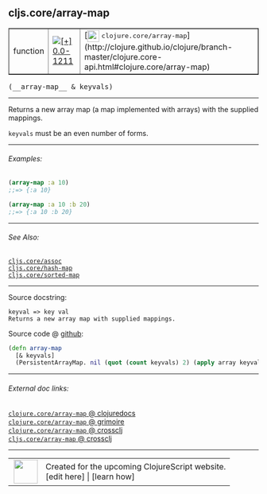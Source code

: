 ## cljs.core/array-map



 <table border="1">
<tr>
<td>function</td>
<td><a href="https://github.com/cljsinfo/cljs-api-docs/tree/0.0-1211"><img valign="middle" alt="[+] 0.0-1211" title="Added in 0.0-1211" src="https://img.shields.io/badge/+-0.0--1211-lightgrey.svg"></a> </td>
<td>
[<img height="24px" valign="middle" src="http://i.imgur.com/1GjPKvB.png"> <samp>clojure.core/array-map</samp>](http://clojure.github.io/clojure/branch-master/clojure.core-api.html#clojure.core/array-map)
</td>
</tr>
</table>


 <samp>
(__array-map__ & keyvals)<br>
</samp>

---

Returns a new array map (a map implemented with arrays) with the supplied mappings.

`keyvals` must be an even number of forms.

---

###### Examples:

```clj
(array-map :a 10)
;;=> {:a 10}

(array-map :a 10 :b 20)
;;=> {:a 10 :b 20}
```

---

###### See Also:

[`cljs.core/assoc`](cljs.core_assoc.md)<br>
[`cljs.core/hash-map`](cljs.core_hash-map.md)<br>
[`cljs.core/sorted-map`](cljs.core_sorted-map.md)<br>

---


Source docstring:

```
keyval => key val
Returns a new array map with supplied mappings.
```


Source code @ [github](https://github.com/clojure/clojurescript/blob/r1450/src/cljs/cljs/core.cljs#L5446-L5450):

```clj
(defn array-map
  [& keyvals]
  (PersistentArrayMap. nil (quot (count keyvals) 2) (apply array keyvals) nil))
```

<!--
Repo - tag - source tree - lines:

 <pre>
clojurescript @ r1450
└── src
    └── cljs
        └── cljs
            └── <ins>[core.cljs:5446-5450](https://github.com/clojure/clojurescript/blob/r1450/src/cljs/cljs/core.cljs#L5446-L5450)</ins>
</pre>

-->

---



###### External doc links:

[`clojure.core/array-map` @ clojuredocs](http://clojuredocs.org/clojure.core/array-map)<br>
[`clojure.core/array-map` @ grimoire](http://conj.io/store/v1/org.clojure/clojure/1.7.0-beta3/clj/clojure.core/array-map/)<br>
[`clojure.core/array-map` @ crossclj](http://crossclj.info/fun/clojure.core/array-map.html)<br>
[`cljs.core/array-map` @ crossclj](http://crossclj.info/fun/cljs.core.cljs/array-map.html)<br>

---

 <table>
<tr><td>
<img valign="middle" align="right" width="48px" src="http://i.imgur.com/Hi20huC.png">
</td><td>
Created for the upcoming ClojureScript website.<br>
[edit here] | [learn how]
</td></tr></table>

[edit here]:https://github.com/cljsinfo/cljs-api-docs/blob/master/cljsdoc/cljs.core_array-map.cljsdoc
[learn how]:https://github.com/cljsinfo/cljs-api-docs/wiki/cljsdoc-files

<!--

This information was too distracting to show to readers, but I'll leave it
commented here since it is helpful to:

- pretty-print the data used to generate this document
- and show how to retrieve that data



The API data for this symbol:

```clj
{:description "Returns a new array map (a map implemented with arrays) with the supplied mappings.\n\n`keyvals` must be an even number of forms.",
 :ns "cljs.core",
 :name "array-map",
 :signature ["[& keyvals]"],
 :history [["+" "0.0-1211"]],
 :type "function",
 :related ["cljs.core/assoc"
           "cljs.core/hash-map"
           "cljs.core/sorted-map"],
 :full-name-encode "cljs.core_array-map",
 :source {:code "(defn array-map\n  [& keyvals]\n  (PersistentArrayMap. nil (quot (count keyvals) 2) (apply array keyvals) nil))",
          :title "Source code",
          :repo "clojurescript",
          :tag "r1450",
          :filename "src/cljs/cljs/core.cljs",
          :lines [5446 5450]},
 :examples [{:id "198026",
             :content "```clj\n(array-map :a 10)\n;;=> {:a 10}\n\n(array-map :a 10 :b 20)\n;;=> {:a 10 :b 20}\n```"}],
 :full-name "cljs.core/array-map",
 :clj-symbol "clojure.core/array-map",
 :docstring "keyval => key val\nReturns a new array map with supplied mappings."}

```

Retrieve the API data for this symbol:

```clj
;; from Clojure REPL
(require '[clojure.edn :as edn])
(-> (slurp "https://raw.githubusercontent.com/cljsinfo/cljs-api-docs/catalog/cljs-api.edn")
    (edn/read-string)
    (get-in [:symbols "cljs.core/array-map"]))
```

-->
